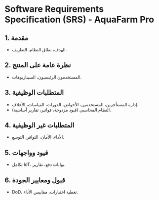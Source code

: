 # Software Requirements Specification (SRS) - AquaFarm Pro

## 1. مقدمة
- الهدف، نطاق النظام، التعاريف.

## 2. نظرة عامة على المنتج
- المستخدمون الرئيسيون، السيناريوهات.

## 3. المتطلبات الوظيفية
- إدارة المستأجرين، المستخدمين، الأحواض، الدورات، القياسات، الأعلاف.
- النظام المحاسبي (قيود مزدوجة، فواتير، تقارير أساسية).

## 4. المتطلبات غير الوظيفية
- الأداء، الأمان، التوافر، التوسع.

## 5. قيود وواجهات
- تكامل IoT، بوابات دفع، تقارير.

## 6. قبول ومعايير الجودة
- DoD، تغطية اختبارات، مقاييس الأداء.